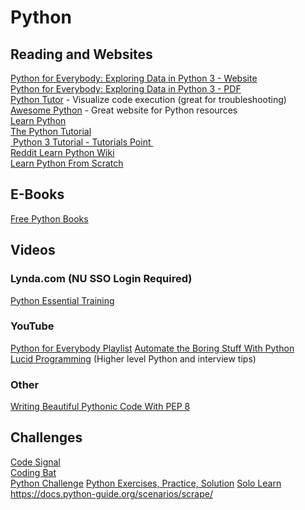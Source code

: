 # Python


## Reading and Websites

[Python for Everybody: Exploring Data in Python 3 - Website][1]  
[Python for Everybody: Exploring Data in Python 3 - PDF][2]  
[Python Tutor][3]  - Visualize code execution (great for troubleshooting)  
[Awesome Python][4] - Great website for Python resources  
[Learn Python][5]  
[The Python Tutorial][6]  
[ Python 3 Tutorial - Tutorials Point ][7]  
[Reddit Learn Python Wiki][8]     
[Learn Python From Scratch][9]      
## E-Books
[Free Python Books][10]       
## Videos
### Lynda.com (NU SSO Login Required)
[Python Essential Training][11]    
### YouTube
[Python for Everybody Playlist][12] 
[Automate the Boring Stuff With Python][13]  
[Lucid Programming][14]  (Higher level Python and interview tips)  
### Other
[Writing Beautiful Pythonic Code With PEP 8][15]          
## Challenges
[Code Signal][16]  
[Coding Bat][17]  
[Python Challenge][18]
[Python Exercises, Practice, Solution][19]
[Solo Learn][20]  
https://docs.python-guide.org/scenarios/scrape/



[1]:	https://www.py4e.com/html3/ "Python For Everybody Website"
[2]:	http://do1.dr-chuck.com/pythonlearn/EN_us/pythonlearn.pdf "Python for Everybody: Exploring Data in Python 3 - PDF"
[3]:	http://pythontutor.com "Python Tutor"
[4]:	https://awesome-python.com "Awesome Python"
[5]:	http://learnpython.org/en/Welcome "Learn Python"
[6]:	https://docs.python.org/3/tutorial/index.html "The Python Tutorial"
[7]:	https://www.tutorialspoint.com/python3/ "Python 3 Tutorial - Tutorials Point"
[8]:	https://www.reddit.com/r/learnpython/wiki/index "Reddit Learn Python Wiki"
[9]:	https://pythoninstitute.org/free-python-courses/ "Learn Python From Scratch"
[10]:	https://github.com/EbookFoundation/free-programming-books/blob/master/free-programming-books.md#python "Free Python Books"
[11]:	https://www.lynda.com/Python-tutorials/Python-Essential-Training/614299-2.html?org=nu.edu "Python Essential Training"
[12]:	https://www.youtube.com/playlist?list=PLlRFEj9H3Oj7Bp8-DfGpfAfDBiblRfl5p "Python for Everybody Playlist"
[13]:	https://www.youtube.com/playlist?list=PL0-84-yl1fUnRuXGFe_F7qSH1LEnn9LkW "Automate the Boring Stuff with Python"
[14]:	https://www.youtube.com/c/LucidProgramming "Lucid Programming"
[15]:	https://realpython.com/courses/writing-beautiful-python-code-pep-8/?utm_source=cpc&utm_medium=fb&utm_campaign=courses&utm_content=pep8-var1&fbclid=IwAR2P_o8JRj02T0N7S8sK_aEVFppo8rEZiM34pg375ZiG-Bfi4nxu6eVbPo4 "Writing Beautiful Pythonic Code With PEP 8"
[16]:	https://codesignal.com "Code Signal"
[17]:	https://codingbat.com/python "Coding Bat"
[18]:	http://www.pythonchallenge.com "Python Challenge"
[19]:	https://www.w3resource.com/python-exercises/ "Python Exercises, Practice, Solution"
[20]:	https://www.sololearn.com/Course/Python/ "Solo Learn - Python"
